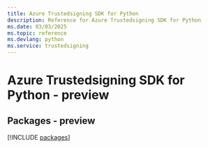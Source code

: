 ```yaml
---
title: Azure Trustedsigning SDK for Python
description: Reference for Azure Trustedsigning SDK for Python
ms.date: 03/03/2025
ms.topic: reference
ms.devlang: python
ms.service: trustedsigning
---
```

# Azure Trustedsigning SDK for Python - preview
## Packages - preview
[!INCLUDE [packages](trustedsigning-index.md)]